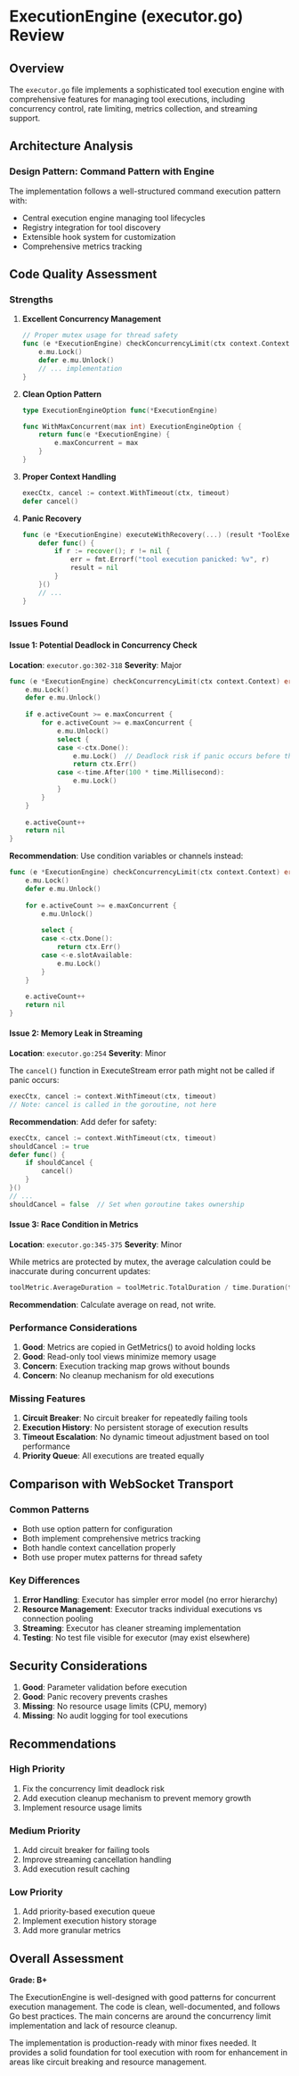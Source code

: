 # ExecutionEngine (executor.go) Review

## Overview

The `executor.go` file implements a sophisticated tool execution engine with comprehensive features for managing tool executions, including concurrency control, rate limiting, metrics collection, and streaming support.

## Architecture Analysis

### **Design Pattern**: Command Pattern with Engine
The implementation follows a well-structured command execution pattern with:
- Central execution engine managing tool lifecycles
- Registry integration for tool discovery
- Extensible hook system for customization
- Comprehensive metrics tracking

## Code Quality Assessment

### **Strengths**

1. **Excellent Concurrency Management**
   ```go
   // Proper mutex usage for thread safety
   func (e *ExecutionEngine) checkConcurrencyLimit(ctx context.Context) error {
       e.mu.Lock()
       defer e.mu.Unlock()
       // ... implementation
   }
   ```

2. **Clean Option Pattern**
   ```go
   type ExecutionEngineOption func(*ExecutionEngine)
   
   func WithMaxConcurrent(max int) ExecutionEngineOption {
       return func(e *ExecutionEngine) {
           e.maxConcurrent = max
       }
   }
   ```

3. **Proper Context Handling**
   ```go
   execCtx, cancel := context.WithTimeout(ctx, timeout)
   defer cancel()
   ```

4. **Panic Recovery**
   ```go
   func (e *ExecutionEngine) executeWithRecovery(...) (result *ToolExecutionResult, err error) {
       defer func() {
           if r := recover(); r != nil {
               err = fmt.Errorf("tool execution panicked: %v", r)
               result = nil
           }
       }()
       // ...
   }
   ```

### **Issues Found**

#### **Issue 1: Potential Deadlock in Concurrency Check**
**Location**: `executor.go:302-318`
**Severity**: Major

```go
func (e *ExecutionEngine) checkConcurrencyLimit(ctx context.Context) error {
    e.mu.Lock()
    defer e.mu.Unlock()
    
    if e.activeCount >= e.maxConcurrent {
        for e.activeCount >= e.maxConcurrent {
            e.mu.Unlock()
            select {
            case <-ctx.Done():
                e.mu.Lock()  // Deadlock risk if panic occurs before this
                return ctx.Err()
            case <-time.After(100 * time.Millisecond):
                e.mu.Lock()
            }
        }
    }
    
    e.activeCount++
    return nil
}
```

**Recommendation**: Use condition variables or channels instead:
```go
func (e *ExecutionEngine) checkConcurrencyLimit(ctx context.Context) error {
    e.mu.Lock()
    defer e.mu.Unlock()
    
    for e.activeCount >= e.maxConcurrent {
        e.mu.Unlock()
        
        select {
        case <-ctx.Done():
            return ctx.Err()
        case <-e.slotAvailable:
            e.mu.Lock()
        }
    }
    
    e.activeCount++
    return nil
}
```

#### **Issue 2: Memory Leak in Streaming**
**Location**: `executor.go:254`
**Severity**: Minor

The `cancel()` function in ExecuteStream error path might not be called if panic occurs:

```go
execCtx, cancel := context.WithTimeout(ctx, timeout)
// Note: cancel is called in the goroutine, not here
```

**Recommendation**: Add defer for safety:
```go
execCtx, cancel := context.WithTimeout(ctx, timeout)
shouldCancel := true
defer func() {
    if shouldCancel {
        cancel()
    }
}()
// ... 
shouldCancel = false  // Set when goroutine takes ownership
```

#### **Issue 3: Race Condition in Metrics**
**Location**: `executor.go:345-375`
**Severity**: Minor

While metrics are protected by mutex, the average calculation could be inaccurate during concurrent updates:

```go
toolMetric.AverageDuration = toolMetric.TotalDuration / time.Duration(toolMetric.Executions)
```

**Recommendation**: Calculate average on read, not write.

### **Performance Considerations**

1. **Good**: Metrics are copied in GetMetrics() to avoid holding locks
2. **Good**: Read-only tool views minimize memory usage
3. **Concern**: Execution tracking map grows without bounds
4. **Concern**: No cleanup mechanism for old executions

### **Missing Features**

1. **Circuit Breaker**: No circuit breaker for repeatedly failing tools
2. **Execution History**: No persistent storage of execution results
3. **Timeout Escalation**: No dynamic timeout adjustment based on tool performance
4. **Priority Queue**: All executions are treated equally

## Comparison with WebSocket Transport

### **Common Patterns**
- Both use option pattern for configuration
- Both implement comprehensive metrics tracking
- Both handle context cancellation properly
- Both use proper mutex patterns for thread safety

### **Key Differences**
1. **Error Handling**: Executor has simpler error model (no error hierarchy)
2. **Resource Management**: Executor tracks individual executions vs connection pooling
3. **Streaming**: Executor has cleaner streaming implementation
4. **Testing**: No test file visible for executor (may exist elsewhere)

## Security Considerations

1. **Good**: Parameter validation before execution
2. **Good**: Panic recovery prevents crashes
3. **Missing**: No resource usage limits (CPU, memory)
4. **Missing**: No audit logging for tool executions

## Recommendations

### **High Priority**
1. Fix the concurrency limit deadlock risk
2. Add execution cleanup mechanism to prevent memory growth
3. Implement resource usage limits

### **Medium Priority**
1. Add circuit breaker for failing tools
2. Improve streaming cancellation handling
3. Add execution result caching

### **Low Priority**
1. Add priority-based execution queue
2. Implement execution history storage
3. Add more granular metrics

## Overall Assessment

**Grade: B+**

The ExecutionEngine is well-designed with good patterns for concurrent execution management. The code is clean, well-documented, and follows Go best practices. The main concerns are around the concurrency limit implementation and lack of resource cleanup.

The implementation is production-ready with minor fixes needed. It provides a solid foundation for tool execution with room for enhancement in areas like circuit breaking and resource management.